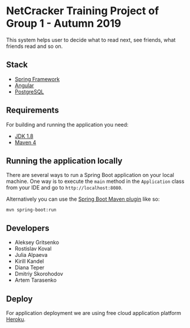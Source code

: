# NetCracker Training Project of Group 1 - Autumn 2019

This system helps user to decide what to read next,
see friends, what friends read and so on.

## Stack

- [Spring Framework](https://spring.io/)
- [Angular](https://angular.io/)
- [PostgreSQL](https://www.postgresql.org/)

## Requirements

For building and running the application you need:

- [JDK 1.8](http://www.oracle.com/technetwork/java/javase/downloads/jdk8-downloads-2133151.html)
- [Maven 4](https://maven.apache.org)

## Running the application locally

There are several ways to run a Spring Boot application on your local machine. 
One way is to execute the `main` method in the `Application` class from your IDE 
and go to `http://localhost:8080`.

Alternatively you can use the 
[Spring Boot Maven plugin](https://docs.spring.io/spring-boot/docs/current/reference/html/build-tool-plugins-maven-plugin.html) like so:

```shell
mvn spring-boot:run
```

## Developers

- Aleksey Gritsenko
- Rostislav Koval
- Julia Alpaeva
- Kirill Kandel
- Diana Teper
- Dmitriy Skorohodov
- Artem Tarasenko

## Deploy

For application deployment we are using free cloud application platform [Heroku](https://dashboard.heroku.com).
